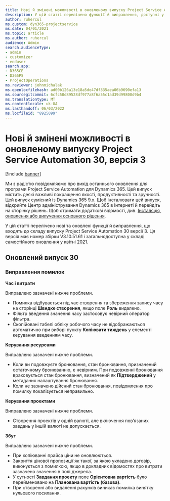 ```yaml
---
title: Нові й змінені можливості в оновленому випуску Project Service Automation 30, версія 3
description: У цій статті перелічено функції й виправлення, доступні у випуску Project Service Automation 30, V3.
author: ruhercul
ms.custom: dyn365-projectservice
ms.date: 04/01/2021
ms.topic: article
ms.author: ruhercul
audience: Admin
search.audienceType:
- admin
- customizer
- enduser
search.app:
- D365CE
- D365PS
- ProjectOperations
ms.reviewer: johnmichalak
ms.openlocfilehash: ad00b126a13e18a5de47df335aea06b9690efa13
ms.sourcegitcommit: 6cfc50d89528df977a8f6a55c1ad39d99800d9b4
ms.translationtype: MT
ms.contentlocale: uk-UA
ms.lasthandoff: 06/03/2022
ms.locfileid: "8925099"
---
```

# <a name="whats-new-or-changed-in-project-service-automation-update-release-30-v3"></a>Нові й змінені можливості в оновленому випуску Project Service Automation 30, версія 3

[!include [banner](../includes/psa-now-project-operations.md)]

Ми з радістю повідомляємо про вихід останнього оновлення для програми Project Service Automation для Dynamics 365. Цей випуск містить деякі важливі покращення якості, продуктивності та зручності. Цей випуск сумісний із Dynamics 365 9.x. Щоб інсталювати цей випуск, відкрийте Центр адміністрування Dynamics 365 в Інтернеті й перейдіть на сторінку рішень. Щоб отримати додаткові відомості, див. [Інсталяція, оновлення або вилучення основного рішення](/power-platform/admin/install-remove-preferred-solution).

У цій статті перелічено нові та оновлені функції й виправлення, що входять до складу випуску Project Service Automation 30 версії 3. Ця версія має номер збірки V3.10.51.61 і загальнодоступна у складі самостійного оновлення у квітні 2021.

## <a name="update-release-30"></a>Оновлений випуск 30

### <a name="bug-fixes"></a>Виправлення помилок

**Час і витрати**

Виправлено зазначені нижче проблеми.

- Помилка відбувається під час створення та збереження запису часу на сторінці **Швидке створення**, якщо поле **Роль** видалено.
- Фільтр введення значення часу застосовує невірний оператор фільтра.
- Скопійовані табелі обліку робочого часу не відображаються автоматично при виборі пункту **Копіювати тиждень** у елементі керування введенням часу.

**Керування ресурсами**

Виправлено зазначені нижче проблеми.

- Коли ви подовжуєте бронювання, стан бронювання, призначений остаточному бронюванню, є невірним. При подовженні бронювання враховується стан бронювання, визначений як **Підтверджений** у метаданих налаштування бронювання.
- Коли не зазначено дійсний стан бронювання, повідомлення про помилку локалізується неправильно.

**Керування проектами**

Виправлено зазначені нижче проблеми.

- Створення проектів у одній валюті, але включення пов’язаних завдань у іншій валюті не допускається.

**Збут**

Виправлено зазначені нижче проблеми.

- При копіюванні прайса ціни не оновлюються.
- Закриття цінової пропозиції як такої, за якою укладено договір, виконується з помилкою, якщо в докладних відомостях про витрати зазначено значення в полі джерела.
- У сутності **Завдання проекту** поле **Орієнтовна вартість** було перейменовано на **Планована вартість (базова)**.
- При створенні або видаленні рахунків виникає помилка винятку нульового посилання.
